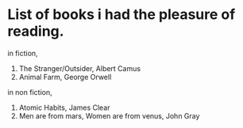 # List of books i had the pleasure of reading.

in fiction,

1. The Stranger/Outsider, Albert Camus
1. Animal Farm, George Orwell

in non fiction,

1. Atomic Habits, James Clear
1. Men are from mars, Women are from venus, John Gray
